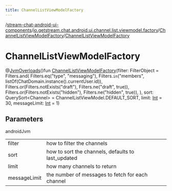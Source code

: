 ```yaml
---
title: ChannelListViewModelFactory
---
```

/[stream-chat-android-ui-components](../../index.md)/[io.getstream.chat.android.ui.channel.list.viewmodel.factory](../index.md)/[ChannelListViewModelFactory](index.md)/[ChannelListViewModelFactory](ChannelListViewModelFactory.md)  
  
  
  
# ChannelListViewModelFactory  
@[JvmOverloads](https://kotlinlang.org/api/latest/jvm/stdlib/kotlin.jvm/-jvm-overloads/index.html)()fun [ChannelListViewModelFactory](ChannelListViewModelFactory.md)(filter: FilterObject = Filters.and(
        Filters.eq("type", "messaging"),
        Filters.`in`("members", listOf(ChatDomain.instance().currentUser.id)),
        Filters.or(Filters.notExists("draft"), Filters.ne("draft", true)),
        Filters.or(Filters.notExists("hidden"), Filters.ne("hidden", true)),
    ), sort: QuerySort&lt;Channel&gt; = ChannelListViewModel.DEFAULT_SORT, limit: [Int](https://kotlinlang.org/api/latest/jvm/stdlib/kotlin/-int/index.html) = 30, messageLimit: [Int](https://kotlinlang.org/api/latest/jvm/stdlib/kotlin/-int/index.html) = 1)  
  
## Parameters  
  
androidJvm  
  
| | |
|---|---|
| <a name="io.getstream.chat.android.ui.channel.list.viewmodel.factory/ChannelListViewModelFactory/ChannelListViewModelFactory/#io.getstream.chat.android.client.api.models.FilterObject#io.getstream.chat.android.client.api.models.QuerySort[io.getstream.chat.android.client.models.Channel]#kotlin.Int#kotlin.Int/PointingToDeclaration/"></a>filter| <a name="io.getstream.chat.android.ui.channel.list.viewmodel.factory/ChannelListViewModelFactory/ChannelListViewModelFactory/#io.getstream.chat.android.client.api.models.FilterObject#io.getstream.chat.android.client.api.models.QuerySort[io.getstream.chat.android.client.models.Channel]#kotlin.Int#kotlin.Int/PointingToDeclaration/"></a>how to filter the channels|
| <a name="io.getstream.chat.android.ui.channel.list.viewmodel.factory/ChannelListViewModelFactory/ChannelListViewModelFactory/#io.getstream.chat.android.client.api.models.FilterObject#io.getstream.chat.android.client.api.models.QuerySort[io.getstream.chat.android.client.models.Channel]#kotlin.Int#kotlin.Int/PointingToDeclaration/"></a>sort| <a name="io.getstream.chat.android.ui.channel.list.viewmodel.factory/ChannelListViewModelFactory/ChannelListViewModelFactory/#io.getstream.chat.android.client.api.models.FilterObject#io.getstream.chat.android.client.api.models.QuerySort[io.getstream.chat.android.client.models.Channel]#kotlin.Int#kotlin.Int/PointingToDeclaration/"></a>how to sort the channels, defaults to last_updated|
| <a name="io.getstream.chat.android.ui.channel.list.viewmodel.factory/ChannelListViewModelFactory/ChannelListViewModelFactory/#io.getstream.chat.android.client.api.models.FilterObject#io.getstream.chat.android.client.api.models.QuerySort[io.getstream.chat.android.client.models.Channel]#kotlin.Int#kotlin.Int/PointingToDeclaration/"></a>limit| <a name="io.getstream.chat.android.ui.channel.list.viewmodel.factory/ChannelListViewModelFactory/ChannelListViewModelFactory/#io.getstream.chat.android.client.api.models.FilterObject#io.getstream.chat.android.client.api.models.QuerySort[io.getstream.chat.android.client.models.Channel]#kotlin.Int#kotlin.Int/PointingToDeclaration/"></a>how many channels to return|
| <a name="io.getstream.chat.android.ui.channel.list.viewmodel.factory/ChannelListViewModelFactory/ChannelListViewModelFactory/#io.getstream.chat.android.client.api.models.FilterObject#io.getstream.chat.android.client.api.models.QuerySort[io.getstream.chat.android.client.models.Channel]#kotlin.Int#kotlin.Int/PointingToDeclaration/"></a>messageLimit| <a name="io.getstream.chat.android.ui.channel.list.viewmodel.factory/ChannelListViewModelFactory/ChannelListViewModelFactory/#io.getstream.chat.android.client.api.models.FilterObject#io.getstream.chat.android.client.api.models.QuerySort[io.getstream.chat.android.client.models.Channel]#kotlin.Int#kotlin.Int/PointingToDeclaration/"></a>the number of messages to fetch for each channel|
  

